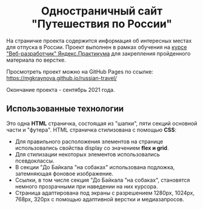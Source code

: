 <h1 align="center">Одностраничный сайт "Путешествия по России"</h1>

На страничке проекта содержится информация об интересных местах для отпуска в России.
Проект выполнен в рамках обучения на [курсе "Веб-разработчик" Яндекс.Практикума](https://practicum.yandex.ru/web) для закрепления пройденного материала по верстке.

Просмотреть проект можно на GitHub Pages по ссылке: https://mgkraynova.github.io/russian-travel/

Окончание проекта - сентябрь 2021 года.

## Использованные технологии

Это одна **HTML** страничка, состоящая из "шапки", пяти секций основной части и "футера".
HTML страничка стилизована с помощью **CSS**:
- Для правильного расположения элементов на странице использовались свойства display со значением **flex и grid**.
-  Для стилизации некоторых элементов использовались псевдоклассы.
-  В секции "До Байкала "на собаках" использована подложка, затемняющая фоновое изображение.
-  Ссылки, в том числе секция "До Байкала "на собаках", становятся немного прозрачными при наведении на них курсора.
-  Страница адаптирована под экраны с разрешением 1280px, 1024px, 768px, 320px с помощью адаптивной верстки и медиазапросов.
